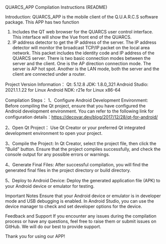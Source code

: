 QUARCS_APP Compilation Instructions (README)

Introduction:
QUARCS_APP is the mobile client of the Q.U.A.R.C.S software package. This APP has two function
1. Includes the QT web browser for the QUARCS user control interface. This interface will show the Vue front end of the QUARCS.
2. IP address detector to get the IP address of the server. The IP address detector will monitor the broadcast TCP/IP packet on the local area network.  This packet includes the identity code and IP address of the QUARCS server. There is two basic connection modes between the server and the client. One is the AP direction connection mode. The server is AP hot spot. Another is the LAN mode, both the server and the client are connected under a router.


Project Version Information：
Qt: 5.12.8
JDK: 1.8.0_321
Android Studio: 2021.1.1.22 for Linux
Android NDK: r21e for Linux x86-64

Compilation Steps：
1、Configure Android Development Environment:
Before compiling the Qt project, ensure that you have configured the Android development environment.  You can refer to the following link for configuration details：https://decovar.dev/blog/2017/12/28/qt-for-android/

2、Open Qt Project：
Use Qt Creator or your preferred Qt integrated development environment to open your project.

3、Compile the Project:
In Qt Creator, select the project file, then click the "Build" button.  Ensure that the project compiles successfully, and check the console output for any possible errors or warnings.

4、Generate Final Files:
After successful compilation, you will find the generated final files in the project directory or build directory.

5、Deploy to Android Device:
Deploy the generated application file (APK) to your Android device or emulator for testing.

Important Notes
Ensure that your Android device or emulator is in developer mode and USB debugging is enabled.
In Android Studio, you can use the device manager to check and set developer options for the device.

Feedback and Support
If you encounter any issues during the compilation process or have any questions, feel free to raise them or submit issues on GitHub.  We will do our best to provide support.

Thank you for using our APP!
